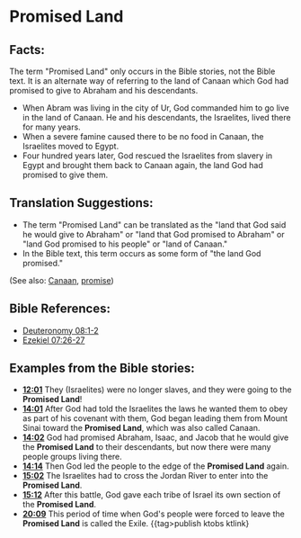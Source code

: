 # Promised Land #

## Facts: ##

The term "Promised Land" only occurs in the Bible stories, not the Bible text. It is an alternate way of referring to the land of Canaan which God had promised to give to Abraham and his descendants.

* When Abram was living in the city of Ur, God commanded him to go live in the land of Canaan. He and his descendants, the Israelites, lived there for many years.
* When a severe famine caused there to be no food in Canaan, the Israelites moved to Egypt.
* Four hundred years later, God rescued the Israelites from slavery in Egypt and brought them back to Canaan again, the land God had promised to give them.

## Translation Suggestions: ##

* The term "Promised Land" can be translated as the "land that God said he would give to Abraham" or "land that God promised to Abraham" or "land God promised to his people" or "land of Canaan."
* In the Bible text, this term occurs as some form of "the land God promised."

(See also: [Canaan](../other/canaan.md), [promise](../kt/promise.md))

## Bible References: ##

* [Deuteronomy 08:1-2](en/tn/deu/help/08/01)
* [Ezekiel 07:26-27](en/tn/ezk/help/07/26)

## Examples from the Bible stories: ##

* __[12:01](en/tn/obs/help/12/01)__ They (Israelites) were no longer slaves, and they were going to the __Promised Land__!
* __[14:01](en/tn/obs/help/14/01)__ After God had told the Israelites the laws he wanted them to obey as part of his covenant with them, God began leading them from Mount Sinai toward the __Promised Land__, which was also called Canaan.
* __[14:02](en/tn/obs/help/14/02)__ God had promised Abraham, Isaac, and Jacob that he would give the __Promised Land__  to their descendants, but now there were many people groups living there.
* __[14:14](en/tn/obs/help/14/14)__ Then God led the people to the edge of the __Promised Land__  again.
* __[15:02](en/tn/obs/help/15/02)__ The Israelites had to cross the Jordan River to enter into the __Promised Land__.
* __[15:12](en/tn/obs/help/15/12)__ After this battle, God gave each tribe of Israel its own section of the __Promised Land__.
* __[20:09](en/tn/obs/help/20/09)__ This period of time when God's people were forced to leave the __Promised Land__  is called the Exile.
{{tag>publish ktobs ktlink}
